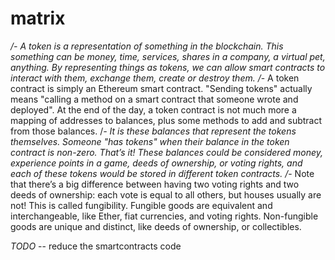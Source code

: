 # matrix
*/- A token is a representation of something in the blockchain. 
	This something can be money, time, services, shares in a company, a virtual pet, anything. By representing things as tokens, we can allow smart contracts to interact with them, exchange them, create or destroy them.
/*- A token contract is simply an Ethereum smart contract. 
	"Sending tokens" actually means "calling a method on a smart contract that someone wrote and deployed". At the end of the day, a token contract is not much more a mapping of addresses to balances, plus some methods to add and subtract from those balances.
/*- It is these balances that represent the tokens themselves. 
	Someone "has tokens" when their balance in the token contract is non-zero. That’s it! These balances could be considered money, experience points in a game, deeds of ownership, or voting rights, and each of these tokens would be stored in different token contracts.
/*- Note that there’s a big difference between having two voting rights and 
	two deeds of ownership: 
	each vote is equal to all others, but houses usually are not! This is called fungibility. Fungible goods are equivalent and interchangeable, like Ether, fiat currencies, and voting rights. Non-fungible goods are unique and distinct, like deeds of ownership, or collectibles.
	
*TODO* -- reduce the smartcontracts code 
